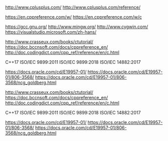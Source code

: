 

http://www.cplusplus.com/
http://www.cplusplus.com/reference/

https://en.cppreference.com/w/
https://en.cppreference.com/w/c

https://gcc.gnu.org/
http://www.mingw.org/
http://www.cygwin.com/
https://visualstudio.microsoft.com/zh-hans/

http://www.crasseux.com/books/ctutorial/
https://doc.bccnsoft.com/docs/cppreference_en/
http://doc.codingdict.com/cpp_ref/reference/en/c.html



C++17
ISO/IEC 9899:2011
ISO/IEC 9899:2018
ISO/IEC 14882:2017

https://docs.oracle.com/cd/E19957-01/
https://docs.oracle.com/cd/E19957-01/806-3568/
https://docs.oracle.com/cd/E19957-01/806-3568/ncg_goldberg.html













http://www.crasseux.com/books/ctutorial/
https://doc.bccnsoft.com/docs/cppreference_en/
http://doc.codingdict.com/cpp_ref/reference/en/c.html



C++17
ISO/IEC 9899:2011
ISO/IEC 9899:2018
ISO/IEC 14882:2017

https://docs.oracle.com/cd/E19957-01/
https://docs.oracle.com/cd/E19957-01/806-3568/
https://docs.oracle.com/cd/E19957-01/806-3568/ncg_goldberg.html